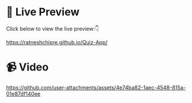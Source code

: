 # 👀 Live Preview

Click below to view the live preview:👇

https://ratneshchipre.github.io/Quiz-App/

# 📹 Video 
https://github.com/user-attachments/assets/4e74ba82-1aec-4548-815a-01e87df140ee
